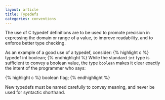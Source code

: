 ```yaml
---
layout: article
title: Typedefs
categories: conventions
---
```

The use of C typedef definitions are to be used to promote
precision in expressing the domain or range of a value, to improve readability, and to enforce better type checking.

As an example of a good use of a typedef, consider:
{% highlight c %}
typedef int boolean;
{% endhighlight %}
While the standard `int` type is sufficient to convey a boolean value,
the type `boolean` makes it clear exactly the intent of the programmer who says:

{% highlight c %}
boolean flag;
{% endhighlight %}

New typedefs must be named carefully to convey meaning, and never be used for syntactic shorthand.


